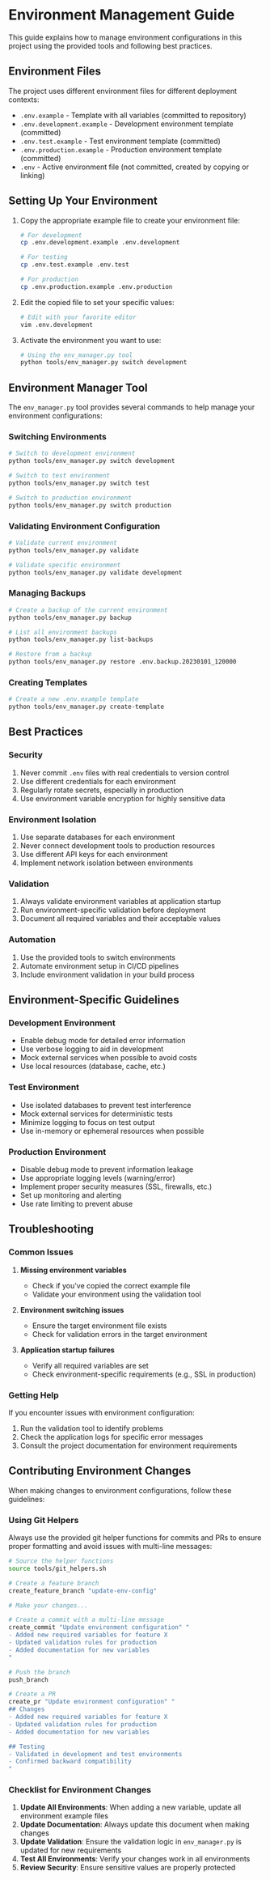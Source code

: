 # Environment Management Guide

This guide explains how to manage environment configurations in this project using the provided tools and following best practices.

## Environment Files

The project uses different environment files for different deployment contexts:

- `.env.example` - Template with all variables (committed to repository)
- `.env.development.example` - Development environment template (committed)
- `.env.test.example` - Test environment template (committed)
- `.env.production.example` - Production environment template (committed)
- `.env` - Active environment file (not committed, created by copying or linking)

## Setting Up Your Environment

1. Copy the appropriate example file to create your environment file:

   ```bash
   # For development
   cp .env.development.example .env.development
   
   # For testing
   cp .env.test.example .env.test
   
   # For production
   cp .env.production.example .env.production
   ```

2. Edit the copied file to set your specific values:

   ```bash
   # Edit with your favorite editor
   vim .env.development
   ```

3. Activate the environment you want to use:

   ```bash
   # Using the env_manager.py tool
   python tools/env_manager.py switch development
   ```

## Environment Manager Tool

The `env_manager.py` tool provides several commands to help manage your environment configurations:

### Switching Environments

```bash
# Switch to development environment
python tools/env_manager.py switch development

# Switch to test environment
python tools/env_manager.py switch test

# Switch to production environment
python tools/env_manager.py switch production
```

### Validating Environment Configuration

```bash
# Validate current environment
python tools/env_manager.py validate

# Validate specific environment
python tools/env_manager.py validate development
```

### Managing Backups

```bash
# Create a backup of the current environment
python tools/env_manager.py backup

# List all environment backups
python tools/env_manager.py list-backups

# Restore from a backup
python tools/env_manager.py restore .env.backup.20230101_120000
```

### Creating Templates

```bash
# Create a new .env.example template
python tools/env_manager.py create-template
```

## Best Practices

### Security

1. Never commit `.env` files with real credentials to version control
2. Use different credentials for each environment
3. Regularly rotate secrets, especially in production
4. Use environment variable encryption for highly sensitive data

### Environment Isolation

1. Use separate databases for each environment
2. Never connect development tools to production resources
3. Use different API keys for each environment
4. Implement network isolation between environments

### Validation

1. Always validate environment variables at application startup
2. Run environment-specific validation before deployment
3. Document all required variables and their acceptable values

### Automation

1. Use the provided tools to switch environments
2. Automate environment setup in CI/CD pipelines
3. Include environment validation in your build process

## Environment-Specific Guidelines

### Development Environment

- Enable debug mode for detailed error information
- Use verbose logging to aid in development
- Mock external services when possible to avoid costs
- Use local resources (database, cache, etc.)

### Test Environment

- Use isolated databases to prevent test interference
- Mock external services for deterministic tests
- Minimize logging to focus on test output
- Use in-memory or ephemeral resources when possible

### Production Environment

- Disable debug mode to prevent information leakage
- Use appropriate logging levels (warning/error)
- Implement proper security measures (SSL, firewalls, etc.)
- Set up monitoring and alerting
- Use rate limiting to prevent abuse

## Troubleshooting

### Common Issues

1. **Missing environment variables**
   - Check if you've copied the correct example file
   - Validate your environment using the validation tool

2. **Environment switching issues**
   - Ensure the target environment file exists
   - Check for validation errors in the target environment

3. **Application startup failures**
   - Verify all required variables are set
   - Check environment-specific requirements (e.g., SSL in production)

### Getting Help

If you encounter issues with environment configuration:

1. Run the validation tool to identify problems
2. Check the application logs for specific error messages
3. Consult the project documentation for environment requirements

## Contributing Environment Changes

When making changes to environment configurations, follow these guidelines:

### Using Git Helpers

Always use the provided git helper functions for commits and PRs to ensure proper formatting and avoid issues with multi-line messages:

```bash
# Source the helper functions
source tools/git_helpers.sh

# Create a feature branch
create_feature_branch "update-env-config"

# Make your changes...

# Create a commit with a multi-line message
create_commit "Update environment configuration" "
- Added new required variables for feature X
- Updated validation rules for production
- Added documentation for new variables
"

# Push the branch
push_branch

# Create a PR
create_pr "Update environment configuration" "
## Changes
- Added new required variables for feature X
- Updated validation rules for production
- Added documentation for new variables

## Testing
- Validated in development and test environments
- Confirmed backward compatibility
"
```

### Checklist for Environment Changes

1. **Update All Environments**: When adding a new variable, update all environment example files
2. **Update Documentation**: Always update this document when making changes
3. **Update Validation**: Ensure the validation logic in `env_manager.py` is updated for new requirements
4. **Test All Environments**: Verify your changes work in all environments
5. **Review Security**: Ensure sensitive values are properly protected 
